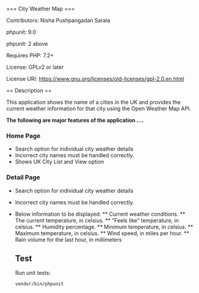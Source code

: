 === City Weather Map ===

Contributors: Nisha Pushpangadan Sarala

phpunit: 9.0

phpunit: 2 above

Requires PHP: 7.2+

License: GPLv2 or later

License URI: https://www.gnu.org/licenses/old-licenses/gpl-2.0.en.html

== Description ==

This application shows the name of a cities in the UK and provides the
current weather information for that city using the Open Weather Map API.

**The following are major features of the application ....**
### Home Page
* Search option for individual city weather details 
* Incorrect city names must be handled correctly.
* Shows UK City List and View option   

### Detail Page
* Search option for individual city weather details 
* Incorrect city names must be handled correctly.
* Below information to be displayed:
** Current weather conditions.
** The current temperature, in celsius.
** “Feels like” temperature, in celsius.
** Humidity percentage.
** Minimum temperature, in celsius.
** Maximum temperature, in celsius.
** Wind speed, in miles per hour.
** Rain volume for the last hour, in millimeters   

  
  ## Test
  
  Run unit tests:
  
  ```bash
  vendor/bin/phpunit
  ```